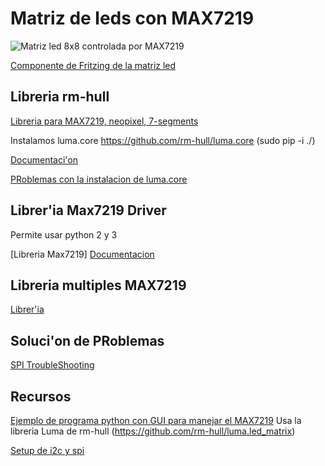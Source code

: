 # Matriz de leds con MAX7219


![Matriz led 8x8 controlada por MAX7219](./images/LexMatrix_MAX7219.jpg)

[Componente de Fritzing de la matriz led](https://github.com/RafaGS/Fritzing/blob/master/Matrix%20LED%20de%208x8%20basada%20en%20MAX7219.fzpz)

## Libreria rm-hull


[Libreria para MAX7219, neopixel, 7-segments](https://github.com/rm-hull/luma.led_matrix)

Instalamos luma.core https://github.com/rm-hull/luma.core (sudo pip -i ./)

[Documentaci'on](https://luma-led-matrix.readthedocs.io/en/latest/)

[PRoblemas con la instalacion de luma.core](http://www.circuitbasics.com/raspberry-pi-i2c-lcd-set-up-and-programming/)


## Librer'ia Max7219 Driver

Permite usar python 2 y 3

[Libreria Max7219]
[Documentacion](http://max7219.readthedocs.io/en/latest/)

## Libreria multiples MAX7219

[Librer'ia](https://tutorials-raspberrypi.com/library-installation-for-multiline-m-x-n-max7219-led-matrices/)

## Soluci'on de PRoblemas

[SPI TroubleShooting](https://www.raspberrypi.org/documentation/hardware/raspberrypi/spi/README.md#troubleshooting)

## Recursos

[Ejemplo de programa python con GUI para manejar el MAX7219](http://www.scienceexposure.com/raspberry-pi/max7219-led-matrix-gui-controller-python-library/) Usa la libreria Luma de rm-hull (https://github.com/rm-hull/luma.led_matrix)

[Setup de i2c y spi](https://learn.sparkfun.com/tutorials/raspberry-pi-spi-and-i2c-tutorial#spi-on-pi)
